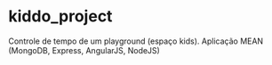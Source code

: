 # kiddo_project
Controle de tempo de um playground (espaço kids). Aplicação MEAN (MongoDB, Express, AngularJS, NodeJS)
